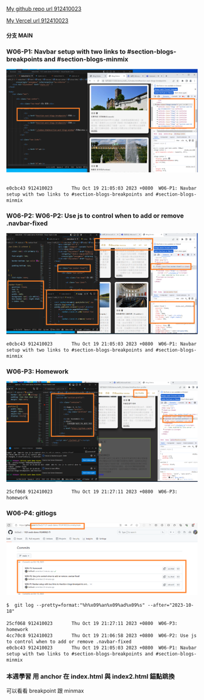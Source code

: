 [My github repo url 912410023](https://github.com/0x55xx5)

[My Vercel url 912410023](https://1121-sweb-demo-912410023.vercel.app/)

#### 分支 MAIN

###

### W06-P1: Navbar setup with two links to #section-blogs-breakpoints and #section-blogs-minmix

![](W06-p1-1.png)

```

e0cbc43 912410023       Thu Oct 19 21:05:03 2023 +0800  W06-P1: Navbar setup with two links to #section-blogs-breakpoints and #section-blogs-minmix
```

### W06-P2: W06-P2: Use js to control when to add or remove .navbar-fixed

![](W06-p2-1.png)

```
e0cbc43 912410023       Thu Oct 19 21:05:03 2023 +0800  W06-P1: Navbar setup with two links to #section-blogs-breakpoints and #section-blogs-minmix

```

### W06-P3: Homework

![](W06-p3-1.png)

```
25cf068 912410023       Thu Oct 19 21:27:11 2023 +0800  W06-P3: homework

```

### W06-P4: gitlogs

![](W06-p4-1.png)

```
$  git log --pretty=format:"%h%x09%an%x09%ad%x09%s" --after="2023-10-18"

25cf068 912410023       Thu Oct 19 21:27:11 2023 +0800  W06-P3: homework
4cc70c8 912410023       Thu Oct 19 21:06:58 2023 +0800  W06-P2: Use js to control when to add or remove .navbar-fixed
e0cbc43 912410023       Thu Oct 19 21:05:03 2023 +0800  W06-P1: Navbar setup with two links to #section-blogs-breakpoints and #section-blogs-minmix

```

### 本週學習 用 anchor 在 index.html 與 index2.html 錨點跳換

可以看看 breakpoint 跟 minmax
